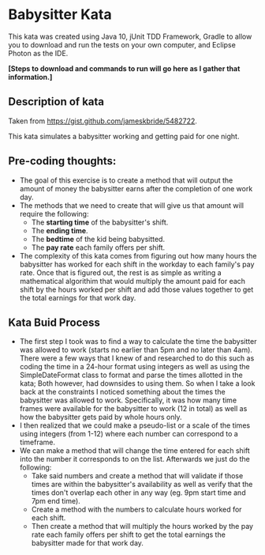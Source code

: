# Babysitter Kata
This kata was created using Java 10, jUnit TDD Framework, Gradle to allow you to download and run the tests on your own computer, and Eclipse Photon as the IDE.

**[Steps to download and commands to run will go here as I gather that information.]**

## Description of kata
Taken from https://gist.github.com/jameskbride/5482722. 


This kata simulates a babysitter working and getting paid for one night. 

## Pre-coding thoughts:

- The goal of this exercise is to create a method that will output the amount of money the babysitter earns after the completion of one work day.
- The methods that we need to create that will give us that amount will require the following:
     - The **starting time** of the babysitter's shift.
     - The **ending time**.
     - The **bedtime** of the kid being babysitted.
     - The **pay rate** each family offers per shift.
- The complexity of this kata comes from figuring out how many hours the babysitter has worked for each shift in the workday to each family's pay rate. Once that is figured out, the rest is as simple as writing a mathematical algorithim that would multiply the amount paid for each shift by the hours worked per shift and add those values together to get the total earnings for that work day.

## Kata Buid Process

- The first step I took was to find a way to calculate the time the babysitter was allowed to work (starts no earlier than 5pm and no later than 4am). There were a few ways that I knew of and researched to do this such as coding the time in a 24-hour format using integers as well as using the SimpleDateFormat class to format and parse the times allotted in the kata; Both however, had downsides to using them. So when I take a look back at the constraints I noticed something about the times the babysitter was allowed to work. Specifically, it was how many time frames were available for the babysitter to work (12 in total) as well as how the babysitter gets paid by whole hours only. 
- I then realized that we could make a pseudo-list or a scale of the times using integers (from 1-12) where each number can correspond to a timeframe.
- We can make a method that will change the time entered for each shift into the number it corresponds to on the list. Afterwards we just do the following:
     - Take said numbers and create a method that will validate if those times are within the babysitter's availability as well as verify that the times don't overlap each other in any way (eg. 9pm start time and 7pm end time).
     - Create a method with the numbers to calculate hours worked for each shift.
     - Then create a method that will multiply the hours worked by the pay rate each family offers per shift to get the total earnings 
      the babysitter made for that work day.
